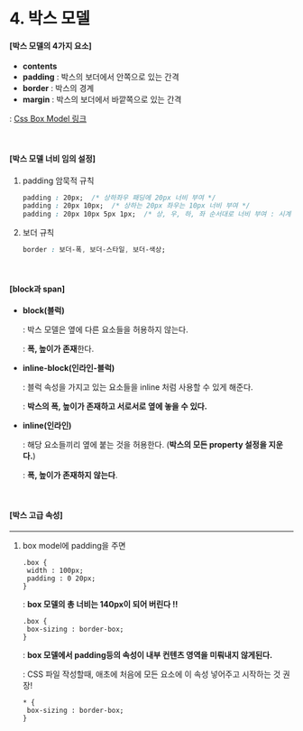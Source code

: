 # 4. 박스 모델

#### [박스 모델의 4가지 요소]

- **contents**
- **padding** : 박스의 보더에서 안쪽으로 있는 간격
- **border** : 박스의 경계
- **margin** : 박스의 보더에서 바깥쪽으로 있는 간격

: [Css Box Model 링크](https://www.w3schools.com/css/css_boxmodel.asp)

<br>

#### [박스 모델 너비 임의 설정]

1. padding 암묵적 규칙

   ```css
   padding : 20px;  /* 상하좌우 패딩에 20px 너비 부여 */
   padding : 20px 10px;  /* 상하는 20px 좌우는 10px 너비 부여 */
   padding : 20px 10px 5px 1px;  /* 상, 우, 하, 좌 순서대로 너비 부여 : 시계 생각*/
   ```

2. 보더 규칙

   ```css
   border : 보더-폭, 보더-스타일, 보더-색상;
   ```

<br>

#### [block과 span]

- **block(블럭)** 

  : 박스 모델은 옆에 다른 요소들을 허용하지 않는다.

  : **폭, 높이가 존재**한다.

- **inline-block(인라인-블럭)** 

  : 블럭 속성을 가지고 있는 요소들을 inline 처럼 사용할 수 있게 해준다.

  : **박스의 폭, 높이가 존재하고 서로서로 옆에 놓을 수 있다.**

- **inline(인라인)** 

  : 해당 요소들끼리 옆에 붙는 것을 허용한다. (**박스의 모든 property 설정을 지운다.**)

  : **폭, 높이가 존재하지 않는다**.

<br>

#### [박스 고급 속성]

-------

1. box model에 padding을 주면

   ```
   .box {
   	width : 100px;
   	padding : 0 20px;
   }
   ```

   : **box 모델의 총 너비는 140px이 되어 버린다 !!**

   ```
   .box {
   	box-sizing : border-box;
   }
   ```

   : **box 모델에서 padding등의 속성이 내부 컨텐츠 영역을 미뤄내지 않게된다.**

   : CSS 파일 작성할때, 애초에 처음에 모든 요소에 이 속성 넣어주고 시작하는 것 권장!

   ```
   * {
   	box-sizing : border-box;
   }
   ```

   